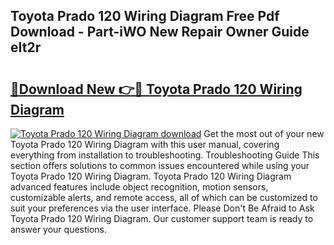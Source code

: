 ## Toyota Prado 120 Wiring Diagram Free Pdf Download - Part-iWO New Repair Owner Guide eIt2r

# <h2><a href="http://dfobujn.blite.top/?on=Toyota+Prado+120+Wiring+Diagram">🔗Download New 👉🔴 Toyota Prado 120 Wiring Diagram</a></h2>

[![Toyota Prado 120 Wiring Diagram download](https://i.imgur.com/lujVjoI.png)](http://dfobujn.blite.top/?on=Toyota+Prado+120+Wiring+Diagram)
Get the most out of your new Toyota Prado 120 Wiring Diagram with this user manual, covering everything from installation to troubleshooting. Troubleshooting Guide This section offers solutions to common issues encountered while using your Toyota Prado 120 Wiring Diagram. Toyota Prado 120 Wiring Diagram advanced features include object recognition, motion sensors, customizable alerts, and remote access, all of which can be customized to suit your preferences via the user interface. Please Don't Be Afraid to Ask Toyota Prado 120 Wiring Diagram. Our customer support team is ready to answer your questions.
